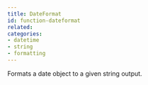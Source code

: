 ```yaml
---
title: DateFormat
id: function-dateformat
related:
categories:
- datetime
- string
- formatting
---
```


Formats a date object to a given string output.
